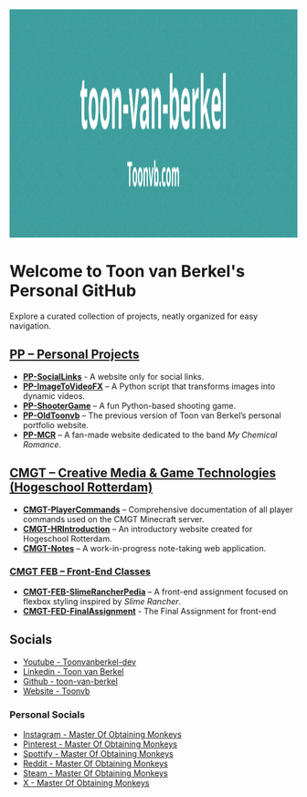 <img width="2000" height="400" alt="Banner" src="./BannerToonvb_toon-van-berkel_Github.png" />

# Welcome to Toon van Berkel's Personal GitHub

Explore a curated collection of projects, neatly organized for easy navigation.
## [PP – Personal Projects](https://github.com/stars/toon-van-berkel/lists/pp)
- [**PP-SocialLinks**](https://github.com/toon-van-berkel/PP-SocialLinks) - A website only for social links.
- [**PP-ImageToVideoFX**](https://github.com/toon-van-berkel/PP-ImageToVideoFX) – A Python script that transforms images into dynamic videos.
- [**PP-ShooterGame**](https://github.com/toon-van-berkel/PP-ShooterGame) – A fun Python-based shooting game.
- [**PP-OldToonvb**](https://github.com/toon-van-berkel/PP-OldToonvb) – The previous version of Toon van Berkel’s personal portfolio website.
- [**PP-MCR**](https://github.com/toon-van-berkel/PP-MCR) – A fan-made website dedicated to the band *My Chemical Romance*.

## [CMGT – Creative Media & Game Technologies (Hogeschool Rotterdam)](https://github.com/stars/toon-van-berkel/lists/cmgt)
- [**CMGT-PlayerCommands**](https://github.com/toon-van-berkel/CMGT-PlayerCommands) – Comprehensive documentation of all player commands used on the CMGT Minecraft server.  
- [**CMGT-HRIntroduction**](https://github.com/toon-van-berkel/CMGT-HRIntroduction) – An introductory website created for Hogeschool Rotterdam.
- [**CMGT-Notes**](https://github.com/toon-van-berkel/CMGT-Notes) – A work-in-progress note-taking web application.  

### [CMGT FEB – Front-End Classes](https://github.com/stars/toon-van-berkel/lists/cmgt-fed)
- [**CMGT-FEB-SlimeRancherPedia**](https://github.com/toon-van-berkel/CMGT-FED-SlimeRancherPedia) – A front-end assignment focused on flexbox styling inspired by *Slime Rancher*.
- [**CMGT-FED-FinalAssignment**](https://github.com/toon-van-berkel/CMGT-FED-FinalAssignment) - The Final Assignment for front-end

## Socials
- [Youtube - Toonvanberkel-dev](https://www.youtube.com/@Toonvanberkel-dev)
- [Linkedin - Toon van Berkel](https://www.linkedin.com/in/toon-van-berkel-a9112628b/)
- [Github - toon-van-berkel](https://github.com/toon-van-berkel)
- [Website - Toonvb](https://toonvb.com/)

### Personal Socials
- [Instagram - Master Of Obtaining Monkeys](https://www.instagram.com/masterofobtainingmonkeys/)
- [Pinterest - Master Of Obtaining Monkeys](https://pin.it/kn32BONOo)
- [Spottify - Master Of Obtaining Monkeys](https://open.spotify.com/user/31vchipywsdlbjaa6dzul7f43qoy?si=cf75db735da54940)
- [Reddit - Master Of Obtaining Monkeys](https://www.reddit.com/user/WilhelmusBernard/)
- [Steam - Master Of Obtaining Monkeys](https://steamcommunity.com/id/Master-Of-Obtaining-Monkeys/)
- [X - Master Of Obtaining Monkeys](https://x.com/obtainingmonkey)